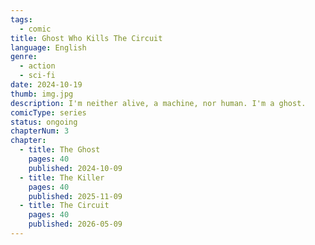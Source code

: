 ```yaml
---
tags:
  - comic
title: Ghost Who Kills The Circuit
language: English
genre:
  - action
  - sci-fi
date: 2024-10-19
thumb: img.jpg
description: I'm neither alive, a machine, nor human. I'm a ghost.
comicType: series
status: ongoing
chapterNum: 3
chapter:
  - title: The Ghost
    pages: 40
    published: 2024-10-09
  - title: The Killer
    pages: 40
    published: 2025-11-09
  - title: The Circuit
    pages: 40
    published: 2026-05-09
---
```

